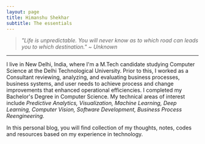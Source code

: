 ```yaml
---
layout: page
title: Himanshu Shekhar
subtitle: The essentials
---
```


> _"Life is unpredictable. You will never know as to which road can leads you to which destination." ~ Unknown_ 

----
I live in New Delhi, India, where I'm a M.Tech candidate studying Computer Science at the Delhi Technological University. Prior to this, I worked as a Consultant reviewing, analyzing, and evaluating business processes, business systems, and user needs to achieve process and change improvements that enhanced operational efficiencies. I completed my Bachelor's Degree in Computer Science. My technical areas of interest include _Predictive Analytics, Visualization, Machine Learning, Deep Learning, Computer Vision, Software Development, Business Process Reengineering._
    
In this personal blog, you will find collection of my thoughts, notes, codes and resources based on my experience in technology.
